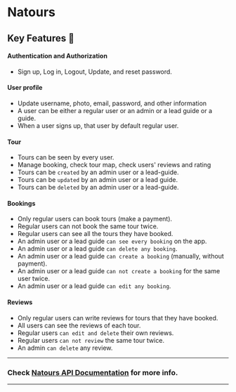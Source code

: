 # Natours


## Key Features 📝

#### Authentication and Authorization
  - Sign up, Log in, Logout, Update, and reset password.

#### User profile
  - Update username, photo, email, password, and other information
  - A user can be either a regular user or an admin or a lead guide or a guide.
  - When a user signs up, that user by default regular user.

#### Tour
  - Tours can be seen by every user.
  - Manage booking, check tour map, check users' reviews and rating
  - Tours can be `created` by an admin user or a lead-guide.
  - Tours can be `updated` by an admin user or a lead guide.
  - Tours can be `deleted` by an admin user or a lead-guide.
   
#### Bookings
  - Only regular users can book tours (make a payment).
  - Regular users can not book the same tour twice.
  - Regular users can see all the tours they have booked.
  - An admin user or a lead guide `can see every booking` on the app.
  - An admin user or a lead guide `can delete any booking`.
  - An admin user or a lead guide `can create a booking` (manually, without payment).
  - An admin user or a lead guide `can not create a booking` for the same user twice.
  - An admin user or a lead guide `can edit any booking`.

#### Reviews
  - Only regular users can write reviews for tours that they have booked.
  - All users can see the reviews of each tour.
  - Regular users `can edit and delete` their own reviews.
  - Regular users `can not review` the same tour twice.
  - An admin `can delete` any review.

<hr>

### Check [Natours API Documentation](https://documenter.getpostman.com/view/32746526/2sA2r813r3) for more info.

<hr>

